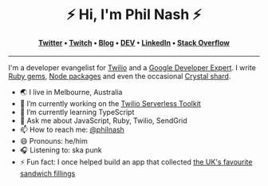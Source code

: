 <h1 align="center">⚡️ Hi, I'm Phil Nash ⚡️</h1>
<h4 align="center"><a href="https://twitter.com/philnash">Twitter</a> &bull; <a href="https://twitch.tv/phil_nash">Twitch</a> &bull; <a href="https://philna.sh">Blog</a> &bull; <a href="https://dev.to/philnash">DEV</a> &bull; <a href="https://www.linkedin.com/in/philnash/">LinkedIn</a> &bull; <a href="https://stackoverflow.com/users/28376/philnash">Stack Overflow</a></h4>

---

I'm a developer evangelist for [Twilio](https://www.twilio.com) and a [Google Developer Expert](https://developers.google.com/community/experts/directory/profile/profile-phil_nash). I write [Ruby gems](https://rubygems.org/profiles/philnash), [Node packages](https://www.npmjs.com/~philnash) and even the occasional [Crystal shard](https://crystalshards.org/shards/github/philnash/crotp).

- 🌏 I live in Melbourne, Australia
- 🔭 I’m currently working on the [Twilio Serverless Toolkit](https://github.com/twilio-labs/serverless-toolkit)
- 🌱 I’m currently learning TypeScript
- 💬 Ask me about JavaScript, Ruby, Twilio, SendGrid
- 📫 How to reach me: [@philnash](https://twitter.com/philnash)
- 😄 Pronouns: he/him
- 🎧 Listening to: ska punk
- ⚡ Fun fact: I once helped build an app that collected [the UK's favourite sandwich fillings](http://thegreatbritishsandwich.com/)
